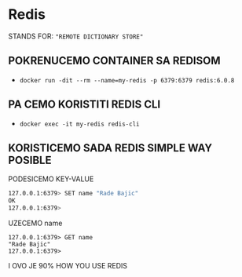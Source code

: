 # Redis

STANDS FOR: `"REMOTE DICTIONARY STORE"`

## POKRENUCEMO CONTAINER SA REDISOM

- `docker run -dit --rm --name=my-redis -p 6379:6379 redis:6.0.8`

## PA CEMO KORISTITI REDIS CLI

- `docker exec -it my-redis redis-cli`

## KORISTICEMO SADA REDIS SIMPLE WAY POSIBLE

PODESICEMO KEY-VALUE

```zsh
127.0.0.1:6379> SET name "Rade Bajic"
OK
127.0.0.1:6379> 
```

UZECEMO name

```SH
127.0.0.1:6379> GET name
"Rade Bajic"
127.0.0.1:6379> 
```

I OVO JE 90% HOW YOU USE REDIS